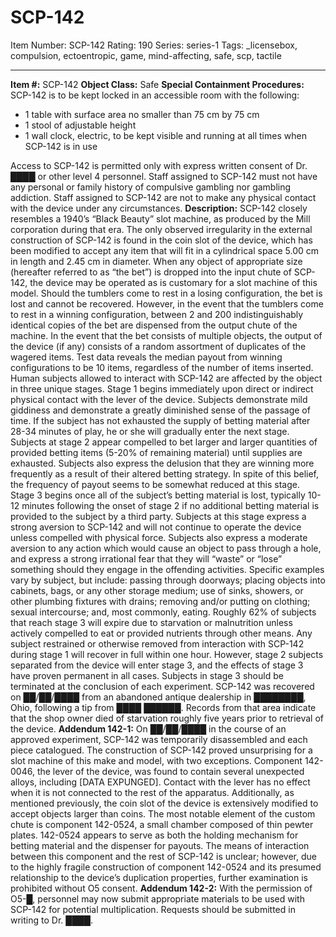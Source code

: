 # SCP-142
Item Number: SCP-142
Rating: 190
Series: series-1
Tags: _licensebox, compulsion, ectoentropic, game, mind-affecting, safe, scp, tactile

---

**Item #:** SCP-142
**Object Class:** Safe
**Special Containment Procedures:** SCP-142 is to be kept locked in an accessible room with the following:
  * 1 table with surface area no smaller than 75 cm by 75 cm
  * 1 stool of adjustable height
  * 1 wall clock, electric, to be kept visible and running at all times when SCP-142 is in use

Access to SCP-142 is permitted only with express written consent of Dr. ████ or other level 4 personnel. Staff assigned to SCP-142 must not have any personal or family history of compulsive gambling nor gambling addiction. Staff assigned to SCP-142 are not to make any physical contact with the device under any circumstances.
**Description:** SCP-142 closely resembles a 1940’s “Black Beauty” slot machine, as produced by the Mill corporation during that era. The only observed irregularity in the external construction of SCP-142 is found in the coin slot of the device, which has been modified to accept any item that will fit in a cylindrical space 5.00 cm in length and 2.45 cm in diameter.
When any object of appropriate size (hereafter referred to as “the bet”) is dropped into the input chute of SCP-142, the device may be operated as is customary for a slot machine of this model. Should the tumblers come to rest in a losing configuration, the bet is lost and cannot be recovered. However, in the event that the tumblers come to rest in a winning configuration, between 2 and 200 indistinguishably identical copies of the bet are dispensed from the output chute of the machine. In the event that the bet consists of multiple objects, the output of the device (if any) consists of a random assortment of duplicates of the wagered items. Test data reveals the median payout from winning configurations to be 10 items, regardless of the number of items inserted.
Human subjects allowed to interact with SCP-142 are affected by the object in three unique stages. Stage 1 begins immediately upon direct or indirect physical contact with the lever of the device. Subjects demonstrate mild giddiness and demonstrate a greatly diminished sense of the passage of time. If the subject has not exhausted the supply of betting material after 28-34 minutes of play, he or she will gradually enter the next stage. Subjects at stage 2 appear compelled to bet larger and larger quantities of provided betting items (5-20% of remaining material) until supplies are exhausted. Subjects also express the delusion that they are winning more frequently as a result of their altered betting strategy. In spite of this belief, the frequency of payout seems to be somewhat reduced at this stage.
Stage 3 begins once all of the subject’s betting material is lost, typically 10-12 minutes following the onset of stage 2 if no additional betting material is provided to the subject by a third party. Subjects at this stage express a strong aversion to SCP-142 and will not continue to operate the device unless compelled with physical force. Subjects also express a moderate aversion to any action which would cause an object to pass through a hole, and express a strong irrational fear that they will “waste” or “lose” something should they engage in the offending activities. Specific examples vary by subject, but include: passing through doorways; placing objects into cabinets, bags, or any other storage medium; use of sinks, showers, or other plumbing fixtures with drains; removing and/or putting on clothing; sexual intercourse; and, most commonly, eating. Roughly 62% of subjects that reach stage 3 will expire due to starvation or malnutrition unless actively compelled to eat or provided nutrients through other means.
Any subject restrained or otherwise removed from interaction with SCP-142 during stage 1 will recover in full within one hour. However, stage 2 subjects separated from the device will enter stage 3, and the effects of stage 3 have proven permanent in all cases. Subjects in stage 3 should be terminated at the conclusion of each experiment.
SCP-142 was recovered on ██/██/████ from an abandoned antique dealership in ████████, Ohio, following a tip from ████ ██████. Records from that area indicate that the shop owner died of starvation roughly five years prior to retrieval of the device.
**Addendum 142-1:** On ██/██/████ in the course of an approved experiment, SCP-142 was temporarily disassembled and each piece catalogued. The construction of SCP-142 proved unsurprising for a slot machine of this make and model, with two exceptions. Component 142-0046, the lever of the device, was found to contain several unexpected alloys, including [DATA EXPUNGED]. Contact with the lever has no effect when it is not connected to the rest of the apparatus. Additionally, as mentioned previously, the coin slot of the device is extensively modified to accept objects larger than coins. The most notable element of the custom chute is component 142-0524, a small chamber composed of thin pewter plates. 142-0524 appears to serve as both the holding mechanism for betting material and the dispenser for payouts. The means of interaction between this component and the rest of SCP-142 is unclear; however, due to the highly fragile construction of component 142-0524 and its presumed relationship to the device’s duplication properties, further examination is prohibited without O5 consent.
**Addendum 142-2:** With the permission of O5-█, personnel may now submit appropriate materials to be used with SCP-142 for potential multiplication. Requests should be submitted in writing to Dr. ████.